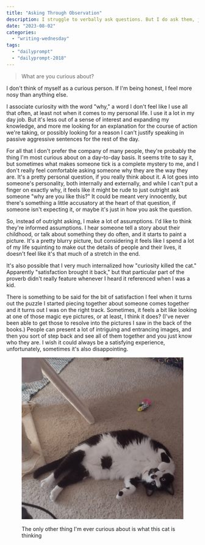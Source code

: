 ```yaml
---
title: "Asking Through Observation"
description: I struggle to verbally ask questions. But I do ask them, just by looking at everything around me, I guess. Written for Blaugust 2023.
date: "2023-08-02"
categories: 
  - "writing-wednesday"
tags: 
  - "dailyprompt"
  - "dailyprompt-2018"
---
```

>What are you curious about?

I don't think of myself as a curious person. If I'm being honest, I feel more nosy than anything else.

I associate curiosity with the word "why," a word I don't feel like I use all that often, at least not when it comes to my personal life. I use it a lot in my day job. But it's less out of a sense of interest and expanding my knowledge, and more me looking for an explanation for the course of action we're taking, or possibly looking for a reason I can't justify speaking in passive aggressive sentences for the rest of the day.

For all that I don't prefer the company of many people, they're probably the thing I'm most curious about on a day-to-day basis. It seems trite to say it, but sometimes what makes someone tick is a complete mystery to me, and I don't really feel comfortable asking someone why they are the way they are. It's a pretty personal question, if you really think about it. A lot goes into someone's personality, both internally and externally, and while I can't put a finger on exactly why, it feels like it might be rude to just outright ask someone "why are you like this?" It could be meant very innocently, but there's something a little accusatory at the heart of that question, if someone isn't expecting it, or maybe it's just in how you ask the question.

So, instead of outright asking, I make a lot of assumptions. I'd like to think they're informed assumptions. I hear someone tell a story about their childhood, or talk about something they do often, and it starts to paint a picture. It's a pretty blurry picture, but considering it feels like I spend a lot of my life squinting to make out the details of people and their lives, it doesn't feel like it's that much of a stretch in the end.

It's also possible that I very much internalized how "curiosity killed the cat." Apparently "satisfaction brought it back," but that particular part of the proverb didn't really feature whenever I heard it referenced when I was a kid.

There is something to be said for the bit of satisfaction I feel when it turns out the puzzle I started piecing together about someone comes together and it turns out I was on the right track. Sometimes, it feels a bit like looking at one of those magic eye pictures, or at least, I think it does? (I've never been able to get those to resolve into the pictures I saw in the back of the books.) People can present a lot of intriguing and entrancing images, and then you sort of step back and see all of them together and you just know who they are. I wish it could always be a satisfying experience, unfortunately, sometimes it's also disappointing.

<figure>

![Kochanski, a black and white tuxedo cat lays on her back showing off her very fuzzy belly with its signature void spot. She looks very playful. There is also a toy fish on the floor beside her.](images/IMG_20230802_144633505-edited.jpg)

<figcaption>

The only other thing I'm ever curious about is what this cat is thinking

</figcaption>

</figure>

